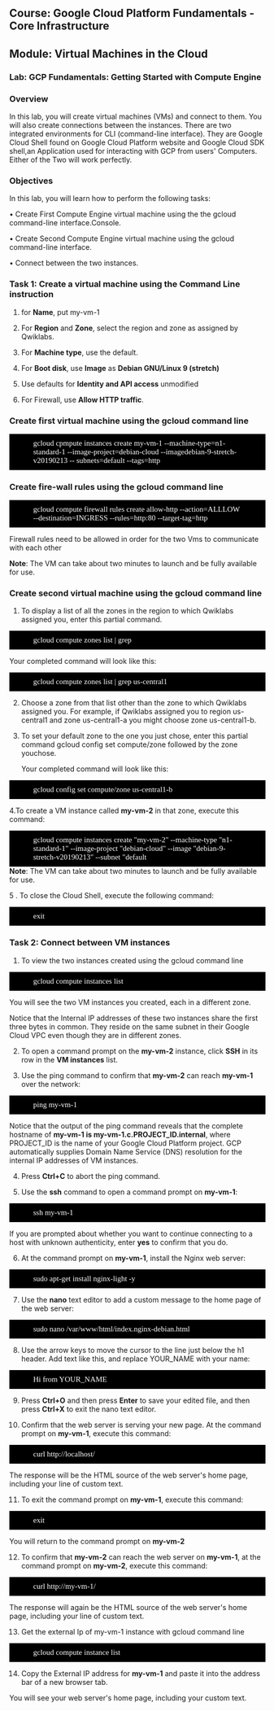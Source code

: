 ## Course: Google Cloud Platform Fundamentals - Core Infrastructure

## Module:  Virtual Machines in the Cloud

### Lab: GCP Fundamentals: Getting Started with Compute Engine 

### Overview

In this lab, you will create virtual machines (VMs) and connect to them. You will
also create connections between the instances.
There are two integrated environments for CLI (command-line interface). They are Google Cloud Shell found on Google Cloud Platform website  and Google Cloud SDK shell,an Application used for interacting with GCP from users' Computers. Either of the Two will work perfectly.
### Objectives

In this lab, you will learn how to perform the following tasks:

• Create First Compute Engine virtual machine using the the gcloud command-line interface.Console.

• Create Second Compute Engine virtual machine using the gcloud command-line interface.

• Connect between the two instances.

### Task 1: Create a virtual machine using the Command Line instruction

1. for **Name**, put my-vm-1

2. For **Region** and **Zone**, select the region and zone as assigned by Qwiklabs.

3. For **Machine type**, use the default.

4. For **Boot disk**, use **Image** as **Debian GNU/Linux 9 (stretch)**

5. Use defaults for **Identity and API access** unmodified

6. For Firewall, use  **Allow HTTP traffic**.

###  Create first virtual machine using the gcloud command line

<div style = "background-color:black;color:white;text-align:left;font-family:calibri;font-size:15px;  vertical-align: middle; padding:10px 47px;">gcloud cpmpute instances create my-vm-1 --machine-type=n1-standard-1 --image-project=debian-cloud --imagedebian-9-stretch-v20190213  -- subnets=default --tags=http</div>

### Create fire-wall rules using the gcloud command line

<div style = "background-color:black;color:white;text-align:left;font-family:calibri;font-size:15px;  vertical-align: middle; padding:10px 47px;"> gcloud compute firewall rules create allow-http  --action=ALLLOW --destination=INGRESS --rules=http:80 --target-tag=http
</div>

Firewall rules need to be allowed in order for the two Vms to communicate with each other 

**Note**: The VM can take about two minutes to launch and be fully available for use.

###  Create second virtual machine using the gcloud command line

1. To display a list of all the zones in the region to which Qwiklabs assigned you, enter this partial command.
<div style = "background-color:black;color:white;text-align:left;font-family:calibri;font-size:15px;  vertical-align: middle; padding:10px 47px;"> gcloud compute zones list | grep</div>

   Your completed command will look like this:
<div style = "background-color:black;color:white;text-align:left;font-family:calibri;font-size:15px;  vertical-align: middle; padding:10px 47px;">gcloud compute zones list | grep us-central1</div>

2. Choose a zone from that list other than the zone to which Qwiklabs assigned you. For example, if Qwiklabs assigned you to region us-central1 and zone us-central1-a you might choose zone us-central1-b.

3. To set your default zone to the one you just chose, enter this partial command gcloud config set compute/zone followed by the zone youchose.

   Your completed command will look like this:
<div style = "background-color:black;color:white;text-align:left;font-family:calibri;font-size:15px;  vertical-align: middle; padding:10px 47px;">gcloud config set compute/zone us-central1-b</div>

4.To create a VM instance called **my-vm-2** in that zone, execute this command:

<div style = "background-color:black;color:white;text-align:left;font-family:calibri;font-size:15px;  vertical-align: middle; padding:10px 47px;">gcloud compute instances create "my-vm-2" --machine-type "n1-standard-1" --image-project "debian-cloud" --image "debian-9-stretch-v20190213" --subnet "default</div

**Note**: The VM can take about two minutes to launch and be fully available for
use.
    
5 . To close the Cloud Shell, execute the following command:
 <div style = "background-color:black;color:white;text-align:left;font-family:calibri;font-size:15px;  vertical-align: middle; padding:10px 47px;">exit
</div>


### Task 2: Connect between VM instances

1. To view the two instances created using the gcloud command line

<div style = "background-color:black;color:white;text-align:left;font-family:calibri;font-size:15px;  vertical-align: middle; padding:10px 47px;">gcloud compute instances list</div>

You will see the two VM instances you created, each in a different zone. 

Notice that the Internal IP addresses of these two instances share the first three bytes in common. They reside on the same subnet in their Google Cloud VPC even though they are in different zones.

2. To open a command prompt on the **my-vm-2** instance, click **SSH** in its row in the **VM instances** list.

3. Use the ping command to confirm that **my-vm-2** can reach **my-vm-1** over the network:

<div style = "background-color:black;color:white;text-align:left;font-family:calibri;font-size:15px;  vertical-align: middle; padding:10px 47px;"> ping my-vm-1</div>

Notice that the output of the ping command reveals that the complete hostname of **my-vm-1 is my-vm-1.c.PROJECT_ID.internal**, where PROJECT_ID is the name of your Google Cloud Platform project. GCP automatically supplies Domain Name Service (DNS) resolution for the internal IP addresses of VM instances.

4. Press **Ctrl+C** to abort the ping command.

5. Use the **ssh** command to open a command prompt on **my-vm-1**:

<div style = "background-color:black;color:white;text-align:left;font-family:calibri;font-size:15px;  vertical-align: middle; padding:10px 47px;">ssh my-vm-1</div>

If you are prompted about whether you want to continue connecting to a
host with unknown authenticity, enter **yes** to confirm that you do.


6. At the command prompt on **my-vm-1**, install the Nginx web server:

<div style = "background-color:black;color:white;text-align:left;font-family:calibri;font-size:15px;  vertical-align: middle; padding:10px 47px;"> sudo apt-get install nginx-light -y</div>

7. Use the **nano** text editor to add a custom message to the home page of the web server:

<div style = "background-color:black;color:white;text-align:left;font-family:calibri;font-size:15px;  vertical-align: middle; padding:10px 47px;">sudo nano /var/www/html/index.nginx-debian.html</div>

8. Use the arrow keys to move the cursor to the line just below the h1 header. Add text like this, and replace YOUR_NAME with your name:

<div style = "background-color:black;color:white;text-align:left;font-family:calibri;font-size:15px;  vertical-align: middle; padding:10px 47px;">Hi from YOUR_NAME</div>

9. Press **Ctrl+O** and then press **Enter** to save your edited file, and then press **Ctrl+X** to exit the nano text editor.

10. Confirm that the web server is serving your new page. At the command prompt on **my-vm-1**, execute this command:

<div style = "background-color:black;color:white;text-align:left;font-family:calibri;font-size:15px;  vertical-align: middle; padding:10px 47px;">curl http://localhost/</div>

The response will be the HTML source of the web server's home page, including your line of custom text.

11. To exit the command prompt on **my-vm-1**, execute this command:

<div style = "background-color:black;color:white;text-align:left;font-family:calibri;font-size:15px;  vertical-align: middle; padding:10px 47px;">exit</div>

You will return to the command prompt on **my-vm-2**

12. To confirm that **my-vm-2** can reach the web server on **my-vm-1**, at the command prompt on **my-vm-2**, execute this command:

<div style = "background-color:black;color:white;text-align:left;font-family:calibri;font-size:15px;  vertical-align: middle; padding:10px 47px;">curl http://my-vm-1/</div>

The response will again be the HTML source of the web server's home page, including your line of custom text.

13. Get the external Ip of my-vm-1 instance with gcloud command line

<div style = "background-color:black;color:white;text-align:left;font-family:calibri;font-size:15px;  vertical-align: middle; padding:10px 47px;">gcloud compute instance list</div>

14. Copy the External IP address for **my-vm-1** and paste it into the address bar of a new browser tab. 

You will see your web server's home page, including your custom text.